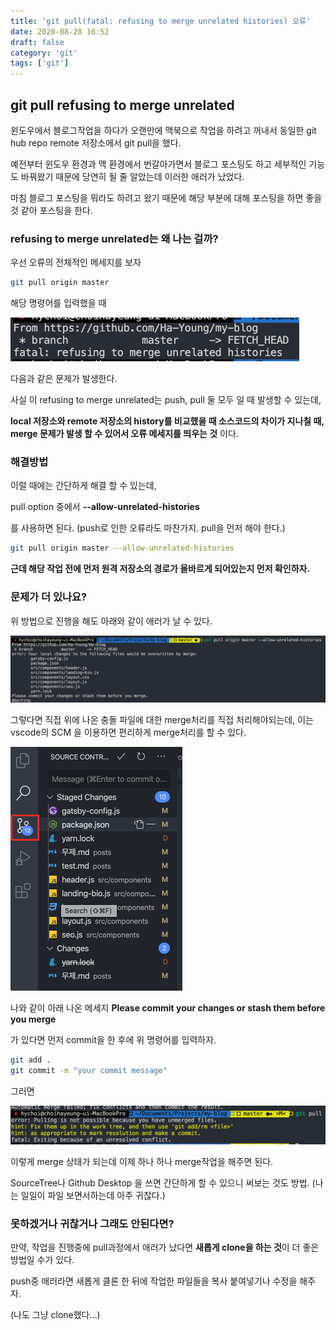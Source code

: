 ```yaml
---
title: 'git pull(fatal: refusing to merge unrelated histories) 오류'
date: 2020-08-28 16:52
draft: false
category: 'git'
tags: ['git']
---
```


## git pull refusing to merge unrelated

윈도우에서 블로그작업을 하다가 오랜만에 맥북으로 작업을 하려고 꺼내서 동일한 git hub repo remote 저장소에서 git pull을 했다.

예전부터 윈도우 환경과 맥 환경에서 번갈아가면서 블로그 포스팅도 하고 세부적인 기능도 바꿔왔기 때문에 당연히 될 줄 알았는데 이러한 애러가 났었다.

마침 블로그 포스팅을 뭐라도 하려고 왔기 때문에 해당 부분에 대해 포스팅을 하면 좋을 것 같아 포스팅을 한다.

### refusing to merge unrelated는 왜 나는 걸까?

우선 오류의 전체적인 메세지를 보자

```bash
git pull origin master
```

해당 명령어를 입력했을 때

<img src="./img1.png" alt="image-20200828164829303" style="zoom:70%;" />

다음과 같은 문제가 발생한다.

사실 이 refusing to merge unrelated는 push, pull 둘 모두 일 때 발생할 수 있는데,

**local 저장소와 remote 저장소의 history를 비교했을 때 소스코드의 차이가 지나칠 때, merge 문제가 발생 할 수 있어서 오류 메세지를 띄우는 것** 이다.

### 해결방법

이럴 때에는 간단하게 해결 할 수 있는데,

pull option 중에서 **--allow-unrelated-histories**

를 사용하면 된다. (push로 인한 오류라도 마찬가지. pull을 먼저 해야 한다.)

```bash
git pull origin master --allow-unrelated-histories
```

**근데 해당 작업 전에 먼저 원격 저장소의 경로가 올바르게 되어있는지 먼저 확인하자.**

### 문제가 더 있나요?

위 방법으로 진행을 해도 아래와 같이 애러가 날 수 있다.

<img src="./img2.png" alt="image-20200828171456378" style="zoom:100%;" />

그렇다면 직접 위에 나온 충돌 파일에 대한 merge처리를 직접 처리해야되는데,
이는 vscode의 SCM 을 이용하면 편리하게 merge처리를 할 수 있다.

<img src="./img3.png" alt="image-20200828172219624" style="zoom:50%;" />

나와 같이 아래 나온 메세지
**Please commit your changes or stash them before you merge**

가 있다면 먼저 commit을 한 후에 위 명령어를 입력하자.

```bash
git add .
git commit -m "your commit message"
```

그러면

![image-20200828173128779](./img4.png)

이렇게 merge 상태가 되는데 이제 하나 하나 merge작업을 해주면 된다.

SourceTree나 Github Desktop 을 쓰면 간단하게 할 수 있으니 써보는 것도 방법.
(나는 일일이 파일 보면서하는데 아주 귀찮다.)

### 못하겠거나 귀찮거나 그래도 안된다면?

만약, 작업을 진행중에 pull과정에서 애러가 났다면 **새롭게 clone을 하는 것**이 더 좋은 방법일 수가 있다.

push중 애러라면 새롭게 클론 한 뒤에 작업한 파일들을 복사 붙여넣기나 수정을 해주자.

(나도 그냥 clone했다...)
